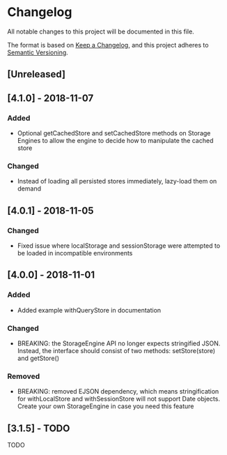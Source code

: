 # Changelog

All notable changes to this project will be documented in this file.

The format is based on [Keep a Changelog](https://keepachangelog.com/en/1.0.0/),
and this project adheres to [Semantic Versioning](https://semver.org/spec/v2.0.0.html).

## [Unreleased]

## [4.1.0] - 2018-11-07
### Added
- Optional getCachedStore and setCachedStore methods on Storage Engines to allow the engine to decide how to manipulate the cached store
### Changed
- Instead of loading all persisted stores immediately, lazy-load them on demand

## [4.0.1] - 2018-11-05
### Changed
- Fixed issue where localStorage and sessionStorage were attempted to be loaded in incompatible environments

## [4.0.0] - 2018-11-01
### Added
- Added example withQueryStore in documentation
### Changed
- BREAKING: the StorageEngine API no longer expects stringified JSON. Instead, the interface should consist of two methods: setStore(store) and getStore()
### Removed
- BREAKING: removed EJSON dependency, which means stringification for withLocalStore and withSessionStore will not support Date objects. Create your own StorageEngine in case you need this feature

## [3.1.5] - TODO

TODO
